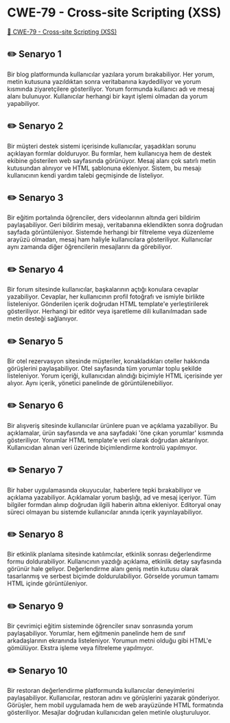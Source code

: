 # CWE-79 - Cross-site Scripting (XSS)
<a href="https://cwe.mitre.org/data/definitions/79.html" target="_blank">🔗 CWE-79 - Cross-site Scripting (XSS)</a>

## ✏️ Senaryo 1
Bir blog platformunda kullanıcılar yazılara yorum bırakabiliyor. Her yorum, metin kutusuna yazıldıktan sonra veritabanına kaydediliyor ve yorum kısmında ziyaretçilere gösteriliyor. Yorum formunda kullanıcı adı ve mesaj alanı bulunuyor. Kullanıcılar herhangi bir kayıt işlemi olmadan da yorum yapabiliyor.

## ✏️ Senaryo 2
Bir müşteri destek sistemi içerisinde kullanıcılar, yaşadıkları sorunu açıklayan formlar dolduruyor. Bu formlar, hem kullanıcıya hem de destek ekibine gösterilen web sayfasında görünüyor. Mesaj alanı çok satırlı metin kutusundan alınıyor ve HTML şablonuna ekleniyor. Sistem, bu mesajı kullanıcının kendi yardım talebi geçmişinde de listeliyor.

## ✏️ Senaryo 3
Bir eğitim portalında öğrenciler, ders videolarının altında geri bildirim paylaşabiliyor. Geri bildirim mesajı, veritabanına eklendikten sonra doğrudan sayfada görüntüleniyor. Sistemde herhangi bir filtreleme veya düzenleme arayüzü olmadan, mesaj ham haliyle kullanıcılara gösteriliyor. Kullanıcılar aynı zamanda diğer öğrencilerin mesajlarını da görebiliyor.

## ✏️ Senaryo 4
Bir forum sitesinde kullanıcılar, başkalarının açtığı konulara cevaplar yazabiliyor. Cevaplar, her kullanıcının profil fotoğrafı ve ismiyle birlikte listeleniyor. Gönderilen içerik doğrudan HTML template'e yerleştirilerek gösteriliyor. Herhangi bir editör veya işaretleme dili kullanılmadan sade metin desteği sağlanıyor.

## ✏️ Senaryo 5
Bir otel rezervasyon sitesinde müşteriler, konakladıkları oteller hakkında görüşlerini paylaşabiliyor. Otel sayfasında tüm yorumlar toplu şekilde listeleniyor. Yorum içeriği, kullanıcıdan alındığı biçimiyle HTML içerisinde yer alıyor. Aynı içerik, yönetici panelinde de görüntülenebiliyor.

## ✏️ Senaryo 6
Bir alışveriş sitesinde kullanıcılar ürünlere puan ve açıklama yazabiliyor. Bu açıklamalar, ürün sayfasında ve ana sayfadaki 'öne çıkan yorumlar' kısmında gösteriliyor. Yorumlar HTML template'e veri olarak doğrudan aktarılıyor. Kullanıcıdan alınan veri üzerinde biçimlendirme kontrolü yapılmıyor.

## ✏️ Senaryo 7
Bir haber uygulamasında okuyucular, haberlere tepki bırakabiliyor ve açıklama yazabiliyor. Açıklamalar yorum başlığı, ad ve mesaj içeriyor. Tüm bilgiler formdan alınıp doğrudan ilgili haberin altına ekleniyor. Editoryal onay süreci olmayan bu sistemde kullanıcılar anında içerik yayınlayabiliyor.

## ✏️ Senaryo 8
Bir etkinlik planlama sitesinde katılımcılar, etkinlik sonrası değerlendirme formu doldurabiliyor. Kullanıcının yazdığı açıklama, etkinlik detay sayfasında görünür hale geliyor. Değerlendirme alanı geniş metin kutusu olarak tasarlanmış ve serbest biçimde doldurulabiliyor. Görselde yorumun tamamı HTML içinde görüntüleniyor.

## ✏️ Senaryo 9
Bir çevrimiçi eğitim sisteminde öğrenciler sınav sonrasında yorum paylaşabiliyor. Yorumlar, hem eğitmenin panelinde hem de sınıf arkadaşlarının ekranında listeleniyor. Yorumun metni olduğu gibi HTML'e gömülüyor. Ekstra işleme veya filtreleme yapılmıyor.

## ✏️ Senaryo 10
Bir restoran değerlendirme platformunda kullanıcılar deneyimlerini paylaşabiliyor. Kullanıcılar, restoran adını ve görüşlerini yazarak gönderiyor. Görüşler, hem mobil uygulamada hem de web arayüzünde HTML formatında gösteriliyor. Mesajlar doğrudan kullanıcıdan gelen metinle oluşturuluyor.

